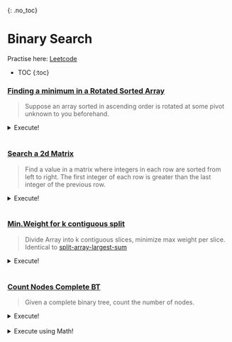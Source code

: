{: .no_toc}
# Binary Search
Practise here: [Leetcode](https://leetcode.com/list?selectedList=90xf0762)

- TOC
{:toc}

### [Finding a minimum in a Rotated Sorted Array](https://leetcode.com/problems/find-minimum-in-rotated-sorted-array/)

> Suppose an array sorted in ascending order is rotated at some pivot unknown to you beforehand.

<details><summary markdown="span">Execute!</summary>

```python
class Solution:
    def findMin(self, nums: List[int]) -> int:
        def findPivot(arr, left, right):
            if left > right:
                return None
            
            mid = (left+right)//2
            
            if arr[mid+1] < arr[mid]:
                return mid+1
            else:
                if arr[left] > arr[mid]:
                    return findPivot(arr, left, mid)
                else:
                    return findPivot(arr, mid+1, right)
        
        if nums[0] < nums[~0]:          # Edge case: Already sorted
            return nums[0]
        elif len(nums)==1:
            return nums[0]
        else:
            pivot = findPivot(nums, 0, len(nums)-1)
            return nums[pivot]
```

</details>
<BR>

### [Search a 2d Matrix](https://leetcode.com/problems/search-a-2d-matrix/)

> Find a value in a matrix where integers in each row are sorted from left to right.
The first integer of each row is greater than the last integer of the previous row.

<details><summary markdown="span">Execute!</summary>

```python
class Solution:
    def searchMatrix(self, matrix: List[List[int]], target: int) -> bool:

        def bsearch(arr, left=0, right=None):
            if right is None:
                right = len(arr) - 1

            while left <= right:
                mid = (left + right) // 2
                if arr[mid] == target:
                    return True
                elif arr[mid] < target:
                    left = mid + 1
                else:
                    right = mid - 1

            return False

        if len(matrix) == 0:
            return False

        left = 0
        right = len(matrix) - 1

        while left <= right:
            mid = (left + right) // 2
            if target < matrix[mid][0]:
                right = mid - 1
            elif target > matrix[mid][-1]:
                left = mid + 1
            else:
                return bsearch(matrix[mid])
        return False
```

</details>
<BR>


### [Min.Weight for k contiguous split](https://leetcode.com/problems/capacity-to-ship-packages-within-d-days/)

> Divide Array into k contiguous slices, minimize max weight per slice. 
> Identical to [split-array-largest-sum](https://leetcode.com/problems/split-array-largest-sum/)

<details><summary markdown="span">Execute!</summary>

```python
class Solution:
    def shipWithinDays(self, weights: List[int], days: int) -> int:
        # Eval if an arr can be broken up into k partitions, with no partition having sum > k. 
        def feasible(arr, w, k):
            currSum = 0
            pivot = 0
            for a in arr:
                currSum +=a            
                if currSum > w:
                    pivot +=1
                    currSum = a
                    
            return pivot < k        
        
        left  = max(weights)
        right = sum(weights)
        
        while left <= right:
            mid = (left+right)//2
            
            if feasible(weights,mid,days):
                right = mid - 1
            else:
                left = mid + 1
        
        return left
```

</details>
<BR>

### [Count Nodes Complete BT](https://leetcode.com/problems/count-complete-tree-nodes/)

> Given a complete binary tree, count the number of nodes.

<details><summary markdown="span">Execute!</summary>

```python
class Solution(object):
    def countNodes(self, root):        
        # Note: Depth != Height
        # Perfect Complete Binary Tree - Node Count = 2^(d+1)-1. 
        # Ex: D=1, Height = 2, NodeCount = 2^2-1 = 3
        #   1
        # 2   3
        def depth(root):
            if not root:
                return 0
            return 1 + depth(root.left)
        
        def height(root):
            return 1 + depth(root)
        
        # Assumes a perfect Complete Binary Tree of Height H.
        def sumNodes(h):
            return 2**(h-1) - 1
        
        # Examples:
        # 
        #     1
        #   2   3
        # 4
        
        #       1
        #    2      3
        #  4   5  6
          
        # Core Algorithm.
        # When heights are  equal, go right
        # When heights are !equal, go left
        count = 0
        while root:
            lh = height(root.left)
            rh = height(root.right)
            if lh == rh:
                count += 1 + sumNodes(lh)
                root = root.right
            else:
                count += 1 + sumNodes(rh)
                root = root.left
        return count
        
     # Alternate Version Version
     class Solution:
        def countNodes(self, root):
            if not root:
                return 0
            leftDepth = self.getDepth(root.left)
            rightDepth = self.getDepth(root.right)
            if leftDepth == rightDepth:
                return pow(2, leftDepth) + self.countNodes(root.right)
            else:
                return pow(2, rightDepth) + self.countNodes(root.left)
    
        def getDepth(self, root):
            if not root:
                return 0
            return 1 + self.getDepth(root.left)
```
</details>
<BR>

<details><summary markdown="span">Execute using Math!</summary>

```python
class Solution:
    def compute_depth(self, node: TreeNode) -> int:
        d = 0
        while node.left:
            node = node.left
            d += 1
        return d
    
    # Last level nodes are enumerated from 0 to 2**d - 1 (left -> right).
    def exists(self, idx: int, d: int, node: TreeNode) -> bool:
        left, right = 0, 2**d - 1
        for _ in range(d):
            pivot = (left+right)//2
            if idx <= pivot:
                node = node.left
                right = pivot
            else:
                node = node.right
                left = pivot + 1
        return node is not None
        
    def countNodes(self, root: TreeNode) -> int:
        # if the tree is empty
        if not root:
            return 0
        
        d = self.compute_depth(root)
        # Last level nodes are enumerated from 0 to 2**d - 1 (left -> right).
        left, right = 1, 2**d - 1
        while left <= right:
            pivot = (left+right)//2
            if self.exists(pivot, d, root):
                left = pivot + 1
            else:
                right = pivot - 1
        
        # The tree contains 2**d - 1 nodes on the first (d - 1) levels
        # and left nodes on the last level.
        return (2**d - 1) + left
```
</details>
<BR>

